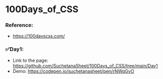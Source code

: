# 100Days_of_CSS


### Reference:
  - https://100dayscss.com/

  ### ✅Day1:
  - Link to the page: https://github.com/SuchetanaSheet/100Days_of_CSS/tree/main/Day1
  - Demo: https://codepen.io/suchetanasheet/pen/rNWqGvO



